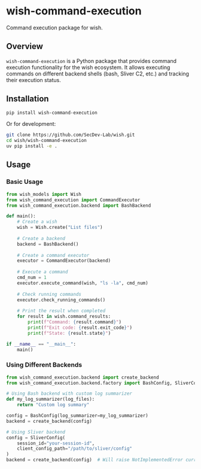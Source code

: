 # wish-command-execution

Command execution package for wish.

## Overview

`wish-command-execution` is a Python package that provides command execution functionality for the wish ecosystem. It allows executing commands on different backend shells (bash, Sliver C2, etc.) and tracking their execution status.

## Installation

```bash
pip install wish-command-execution
```

Or for development:

```bash
git clone https://github.com/SecDev-Lab/wish.git
cd wish/wish-command-execution
uv pip install -e .
```

## Usage

### Basic Usage

```python
from wish_models import Wish
from wish_command_execution import CommandExecutor
from wish_command_execution.backend import BashBackend

def main():
    # Create a wish
    wish = Wish.create("List files")
    
    # Create a backend
    backend = BashBackend()
    
    # Create a command executor
    executor = CommandExecutor(backend)
    
    # Execute a command
    cmd_num = 1
    executor.execute_command(wish, "ls -la", cmd_num)
    
    # Check running commands
    executor.check_running_commands()
    
    # Print the result when completed
    for result in wish.command_results:
        print(f"Command: {result.command}")
        print(f"Exit code: {result.exit_code}")
        print(f"State: {result.state}")

if __name__ == "__main__":
    main()
```

### Using Different Backends

```python
from wish_command_execution.backend import create_backend
from wish_command_execution.backend.factory import BashConfig, SliverConfig

# Using Bash backend with custom log summarizer
def my_log_summarizer(log_files):
    return "Custom log summary"

config = BashConfig(log_summarizer=my_log_summarizer)
backend = create_backend(config)

# Using Sliver backend
config = SliverConfig(
    session_id="your-session-id",
    client_config_path="/path/to/sliver/config"
)
backend = create_backend(config)  # Will raise NotImplementedError currently
```
